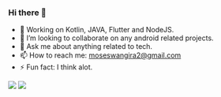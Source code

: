 ### Hi there 👋

- 🌱 Working on Kotlin, JAVA, Flutter and NodeJS.
- 👯 I’m looking to collaborate on any android related projects.
- 💬 Ask me about anything related to tech.
- 📫 How to reach me: moseswangira2@gmail.com
- ⚡ Fun fact: I think alot.


<img src = "https://github-readme-stats.vercel.app/api/top-langs/?username=MosesWangira&langs_count=10&hide=html&layout=compact&theme=cobalt"/>
<img src ="https://github-readme-stats.vercel.app/api?username=MosesWangira&&show_icons=true&title_color=ffffff&icon_color=bb2acf&text_color=daf7dc&bg_color=151515"/> 



